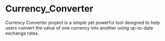 # Currency_Converter
Currency Converter project is a simple yet powerful tool designed to help users convert the value of one currency into another using up-to-date exchange rates.
